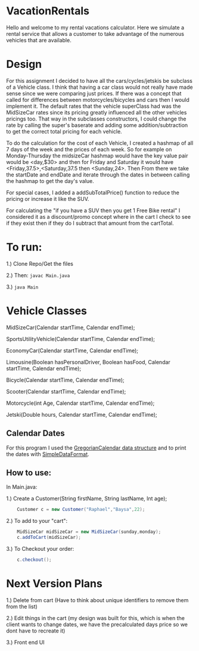 # VacationRentals
Hello and welcome to my rental vacations calculator. Here we 
simulate a rental service that allows a customer to take advantage 
of the numerous vehicles that are available. 

Design
===
For this assignment I decided to have all the cars/cycles/jetskis be subclass of a Vehicle class. I think that 
having a car class would not really have made sense since we were comparing just prices. If there was a concept that
called for differences between motorcycles/bicycles and cars then I would implement it.
The default rates that the vehicle superClass had was the MidSizeCar rates since its pricing greatly influenced
all the other vehicles pricings too. That way in the subclasses constructors, I could change the rate
by calling the super's baserate and adding some addition/subtraction to get the correct total pricing
for each vehicle.

To do the calculation for the cost of each Vehicle, I created a hashmap of all 7 days of the week and the prices
of each week. So for example on Monday-Thursday the midsizeCar hashmap would have the key value pair would be <day,$30> 
 and then for Friday and Saturday it would have <Friday,37.5>,<Saturday,37.5 then <Sunday,24>. Then From there
 we take the startDate and endDate and iterate through the dates in between calling the hashmap to get the 
 day's value.
 
 For special cases, I added a addSubTotalPrice() function to reduce the pricing or increase it like the SUV.
 
 For calculating the "if you have a SUV then you get 1 Free Bike rental" I considered it as a discount/promo concept
  where in the cart I check to see if they exist then if they do I subtract that amount from the cartTotal.

To run:
==

1.) Clone Repo/Get the files

2.) Then:  `javac Main.java`

3.) `java Main`


Vehicle Classes
==

MidSizeCar(Calendar startTime, Calendar endTime);

SportsUtilityVehicle(Calendar startTime, Calendar endTime);

EconomyCar(Calendar startTime, Calendar endTime);
 
Limousine(Boolean hasPersonalDriver, Boolean hasFood, Calendar startTime, Calendar endTime);

Bicycle(Calendar startTime, Calendar endTime);

Scooter(Calendar startTime, Calendar endTime);

Motorcycle(int Age, Calendar startTime, Calendar endTime);

Jetski(Double hours, Calendar startTime, Calendar endTime);

Calendar Dates
---
For this program I used the [GregorianCalendar data structure](https://docs.oracle.com/javase/7/docs/api/java/util/GregorianCalendar.html)
and to print the dates with [SimpleDataFormat](https://docs.oracle.com/javase/6/docs/api/java/text/SimpleDateFormat.html).




How to use:
---
In Main.java:

1.) Create a Customer(String firstName, String lastName, Int age);
```Java
    Customer c = new Customer("Raphael","Baysa",22);
```

2.) To add to your "cart":
```Java
    MidSizeCar midSizeCar = new MidSizeCar(sunday,monday);
    c.addToCart(midSizeCar);
```

3.) To Checkout your order:
```Java
    c.checkout();
```



Next Version Plans
===
1.) Delete from cart (Have to think about unique identifiers to remove them from the list)

2.) Edit things in the cart (my design was built for this, which is when the client wants to change dates, we have the precalculated
 days price so we dont have to recreate it)
 
3.) Front end UI



